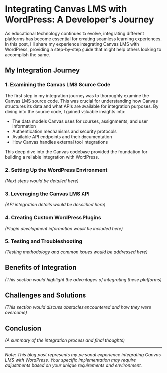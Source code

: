 # Integrating Canvas LMS with WordPress: A Developer's Journey

As educational technology continues to evolve, integrating different platforms has become essential for creating seamless learning experiences. In this post, I'll share my experience integrating Canvas LMS with WordPress, providing a step-by-step guide that might help others looking to accomplish the same.

## My Integration Journey

### 1. Examining the Canvas LMS Source Code

The first step in my integration journey was to thoroughly examine the Canvas LMS source code. This was crucial for understanding how Canvas structures its data and what APIs are available for integration purposes. By diving into the source code, I gained valuable insights into:

- The data models Canvas uses for courses, assignments, and user information
- Authentication mechanisms and security protocols
- Available API endpoints and their documentation
- How Canvas handles external tool integrations

This deep dive into the Canvas codebase provided the foundation for building a reliable integration with WordPress.

### 2. Setting Up the WordPress Environment

*(Next steps would be detailed here)*

### 3. Leveraging the Canvas LMS API

*(API integration details would be described here)*

### 4. Creating Custom WordPress Plugins

*(Plugin development information would be included here)*

### 5. Testing and Troubleshooting

*(Testing methodology and common issues would be addressed here)*

## Benefits of Integration

*(This section would highlight the advantages of integrating these platforms)*

## Challenges and Solutions

*(This section would discuss obstacles encountered and how they were overcome)*

## Conclusion

*(A summary of the integration process and final thoughts)*

---

*Note: This blog post represents my personal experience integrating Canvas LMS with WordPress. Your specific implementation may require adjustments based on your unique requirements and environment.*
